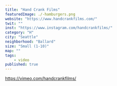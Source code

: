 ```yaml
---
title: "Hand Crank Films"
featuredImage: ./-hamburgers.png
website: "https://www.handcrankfilms.com/"
twit: ""
inst: "https://www.instagram.com/handcrankfilms/"
category: "H"
city: "Seattle"
neighborhood: "Ballard"
size: "Small (1-10)"
map: ""
tags:
    - video
published: true
---
```


https://vimeo.com/handcrankfilms/
